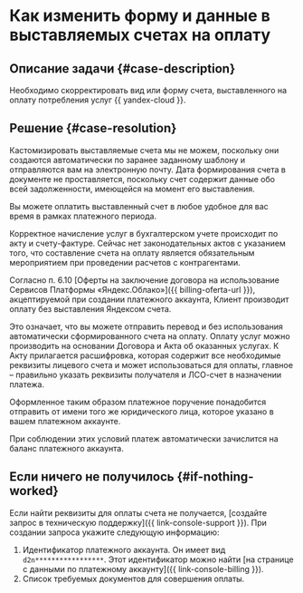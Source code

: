 # Как изменить форму и данные в выставляемых счетах на оплату


## Описание задачи {#case-description}

Необходимо скорректировать вид или форму счета, выставленного на оплату потребления услуг {{ yandex-cloud }}.

## Решение {#case-resolution}

Кастомизировать выставляемые счета мы не можем, поскольку они создаются автоматически по заранее заданному шаблону и отправляются вам на электронную почту. Дата формирования счета в документе не проставляется, поскольку счет содержит данные обо всей задолженности, имеющейся на момент его выставления.

Вы можете оплатить выставленный счет в любое удобное для вас время в рамках платежного периода.

Корректное начисление услуг в бухгалтерском учете происходит по акту и счету-фактуре. Сейчас нет законодательных актов с указанием того, что составление счета на оплату является обязательным мероприятием при проведении расчетов с контрагентами.

Согласно п. 6.10 [Оферты на заключение договора на использование Сервисов Платформы «Яндекс.Облако»]({{ billing-oferta-url }}), акцептируемой при создании платежного аккаунта, Клиент производит оплату без выставления Яндексом счета.

Это означает, что вы можете отправить перевод и без использования автоматически сформированного счета на оплату. Оплату услуг можно производить на основании Договора и Акта об оказанных услугах. К Акту прилагается расшифровка, которая содержит все необходимые реквизиты лицевого счета и может использоваться для оплаты, главное – правильно указать реквизиты получателя и ЛСО-счет в назначении платежа.

Оформленное таким образом платежное поручение понадобится отправить от имени того же юридического лица, которое указано в вашем платежном аккаунте.

При соблюдении этих условий платеж автоматически зачислится на баланс платежного аккаунта.

## Если ничего не получилось {#if-nothing-worked}

Если найти реквизиты для оплаты счета не получается, [создайте запрос в техническую поддержку]({{ link-console-support }}). При создании запроса укажите следующую информацию:

1. Идентификатор платежного аккаунта. Он имеет вид `d2n*****************`. Этот идентификатор можно найти [на странице с данными по платежному аккаунту]({{ link-console-billing }}).
1. Список требуемых документов для совершения оплаты.
